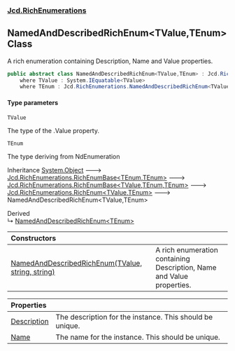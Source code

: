 ### [Jcd.RichEnumerations](Jcd.RichEnumerations.md 'Jcd.RichEnumerations')

## NamedAndDescribedRichEnum<TValue,TEnum> Class

A rich enumeration containing Description, Name and Value properties.

```csharp
public abstract class NamedAndDescribedRichEnum<TValue,TEnum> : Jcd.RichEnumerations.RichEnum<TValue, TEnum>
    where TValue : System.IEquatable<TValue>
    where TEnum : Jcd.RichEnumerations.NamedAndDescribedRichEnum<TValue, TEnum>
```
#### Type parameters

<a name='Jcd.RichEnumerations.NamedAndDescribedRichEnum_TValue,TEnum_.TValue'></a>

`TValue`

The type of the .Value property.

<a name='Jcd.RichEnumerations.NamedAndDescribedRichEnum_TValue,TEnum_.TEnum'></a>

`TEnum`

The type deriving from NdEnumeration

Inheritance [System.Object](https://docs.microsoft.com/en-us/dotnet/api/System.Object 'System.Object') &#129106; [Jcd.RichEnumerations.RichEnumBase&lt;](Jcd.RichEnumerations.RichEnumBase_TEnumeration,TEnumeratedItem_.md 'Jcd.RichEnumerations.RichEnumBase<TEnumeration,TEnumeratedItem>')[TEnum](Jcd.RichEnumerations.NamedAndDescribedRichEnum_TValue,TEnum_.md#Jcd.RichEnumerations.NamedAndDescribedRichEnum_TValue,TEnum_.TEnum 'Jcd.RichEnumerations.NamedAndDescribedRichEnum<TValue,TEnum>.TEnum')[,](Jcd.RichEnumerations.RichEnumBase_TEnumeration,TEnumeratedItem_.md 'Jcd.RichEnumerations.RichEnumBase<TEnumeration,TEnumeratedItem>')[TEnum](Jcd.RichEnumerations.NamedAndDescribedRichEnum_TValue,TEnum_.md#Jcd.RichEnumerations.NamedAndDescribedRichEnum_TValue,TEnum_.TEnum 'Jcd.RichEnumerations.NamedAndDescribedRichEnum<TValue,TEnum>.TEnum')[&gt;](Jcd.RichEnumerations.RichEnumBase_TEnumeration,TEnumeratedItem_.md 'Jcd.RichEnumerations.RichEnumBase<TEnumeration,TEnumeratedItem>') &#129106; [Jcd.RichEnumerations.RichEnumBase&lt;](Jcd.RichEnumerations.RichEnumBase_TValue,TEnumeration,TEnumeratedItem_.md 'Jcd.RichEnumerations.RichEnumBase<TValue,TEnumeration,TEnumeratedItem>')[TValue](Jcd.RichEnumerations.NamedAndDescribedRichEnum_TValue,TEnum_.md#Jcd.RichEnumerations.NamedAndDescribedRichEnum_TValue,TEnum_.TValue 'Jcd.RichEnumerations.NamedAndDescribedRichEnum<TValue,TEnum>.TValue')[,](Jcd.RichEnumerations.RichEnumBase_TValue,TEnumeration,TEnumeratedItem_.md 'Jcd.RichEnumerations.RichEnumBase<TValue,TEnumeration,TEnumeratedItem>')[TEnum](Jcd.RichEnumerations.NamedAndDescribedRichEnum_TValue,TEnum_.md#Jcd.RichEnumerations.NamedAndDescribedRichEnum_TValue,TEnum_.TEnum 'Jcd.RichEnumerations.NamedAndDescribedRichEnum<TValue,TEnum>.TEnum')[,](Jcd.RichEnumerations.RichEnumBase_TValue,TEnumeration,TEnumeratedItem_.md 'Jcd.RichEnumerations.RichEnumBase<TValue,TEnumeration,TEnumeratedItem>')[TEnum](Jcd.RichEnumerations.NamedAndDescribedRichEnum_TValue,TEnum_.md#Jcd.RichEnumerations.NamedAndDescribedRichEnum_TValue,TEnum_.TEnum 'Jcd.RichEnumerations.NamedAndDescribedRichEnum<TValue,TEnum>.TEnum')[&gt;](Jcd.RichEnumerations.RichEnumBase_TValue,TEnumeration,TEnumeratedItem_.md 'Jcd.RichEnumerations.RichEnumBase<TValue,TEnumeration,TEnumeratedItem>') &#129106; [Jcd.RichEnumerations.RichEnum&lt;](Jcd.RichEnumerations.RichEnum_TValue,TEnum_.md 'Jcd.RichEnumerations.RichEnum<TValue,TEnum>')[TValue](Jcd.RichEnumerations.NamedAndDescribedRichEnum_TValue,TEnum_.md#Jcd.RichEnumerations.NamedAndDescribedRichEnum_TValue,TEnum_.TValue 'Jcd.RichEnumerations.NamedAndDescribedRichEnum<TValue,TEnum>.TValue')[,](Jcd.RichEnumerations.RichEnum_TValue,TEnum_.md 'Jcd.RichEnumerations.RichEnum<TValue,TEnum>')[TEnum](Jcd.RichEnumerations.NamedAndDescribedRichEnum_TValue,TEnum_.md#Jcd.RichEnumerations.NamedAndDescribedRichEnum_TValue,TEnum_.TEnum 'Jcd.RichEnumerations.NamedAndDescribedRichEnum<TValue,TEnum>.TEnum')[&gt;](Jcd.RichEnumerations.RichEnum_TValue,TEnum_.md 'Jcd.RichEnumerations.RichEnum<TValue,TEnum>') &#129106; NamedAndDescribedRichEnum<TValue,TEnum>

Derived  
&#8627; [NamedAndDescribedRichEnum&lt;TEnum&gt;](Jcd.RichEnumerations.NamedAndDescribedRichEnum_TEnum_.md 'Jcd.RichEnumerations.NamedAndDescribedRichEnum<TEnum>')

| Constructors | |
| :--- | :--- |
| [NamedAndDescribedRichEnum(TValue, string, string)](Jcd.RichEnumerations.NamedAndDescribedRichEnum_TValue,TEnum_.NamedAndDescribedRichEnum(TValue,string,string).md 'Jcd.RichEnumerations.NamedAndDescribedRichEnum<TValue,TEnum>.NamedAndDescribedRichEnum(TValue, string, string)') | A rich enumeration containing Description, Name and Value properties. |

| Properties | |
| :--- | :--- |
| [Description](Jcd.RichEnumerations.NamedAndDescribedRichEnum_TValue,TEnum_.Description.md 'Jcd.RichEnumerations.NamedAndDescribedRichEnum<TValue,TEnum>.Description') | The description for the instance. This should be unique. |
| [Name](Jcd.RichEnumerations.NamedAndDescribedRichEnum_TValue,TEnum_.Name.md 'Jcd.RichEnumerations.NamedAndDescribedRichEnum<TValue,TEnum>.Name') | The name for the instance. This should be unique. |
